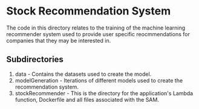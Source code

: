 # Stock Recommendation System
The code in this directory relates to the training of the machine learning recommender system used to provide user specific reocmmendations for companies that they may be interested in. 

## Subdirectories
1. data - Contains the datasets used to create the model.
2. modelGeneration - Iterations of different models used to create the recommendation system. 
3. stockRecommender - This is the directory for the application's Lambda function, Dockerfile and all files associated with the SAM.
